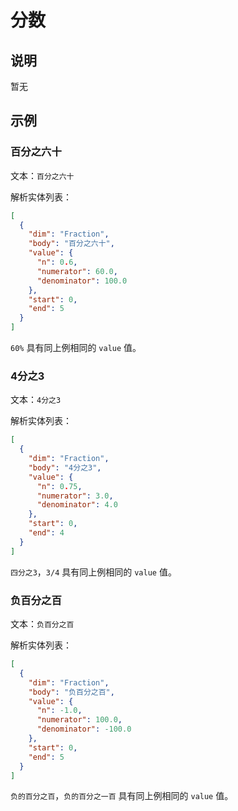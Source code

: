 # 分数

## 说明

暂无

## 示例

### 百分之六十

文本：`百分之六十`

解析实体列表：

```json
[
  {
    "dim": "Fraction",
    "body": "百分之六十",
    "value": {
      "n": 0.6,
      "numerator": 60.0,
      "denominator": 100.0
    },
    "start": 0,
    "end": 5
  }
]
```

`60%` 具有同上例相同的 `value` 值。

### 4分之3

文本：`4分之3`

解析实体列表：

```json
[
  {
    "dim": "Fraction",
    "body": "4分之3",
    "value": {
      "n": 0.75,
      "numerator": 3.0,
      "denominator": 4.0
    },
    "start": 0,
    "end": 4
  }
]
```

`四分之3`，`3/4` 具有同上例相同的 `value` 值。

### 负百分之百

文本：`负百分之百`

解析实体列表：

```json
[
  {
    "dim": "Fraction",
    "body": "负百分之百",
    "value": {
      "n": -1.0,
      "numerator": 100.0,
      "denominator": -100.0
    },
    "start": 0,
    "end": 5
  }
]
```

`负的百分之百`，`负的百分之一百` 具有同上例相同的 `value` 值。
